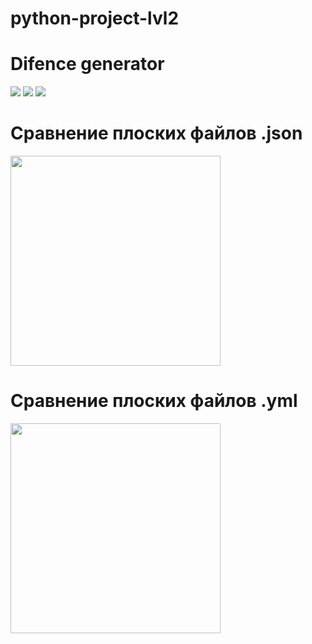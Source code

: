 # python-project-lvl2
# Difence generator
<a href="https://travis-ci.org/YuliaZZZ/python-project-lvl2"><img src="https://travis-ci.org/YuliaZZZ/python-project-lvl1.svg?branch=master"></a>
<a href="https://codeclimate.com/github/YuliaZZZ/python-project-lvl2/maintainability"><img src="https://api.codeclimate.com/v1/badges/96830276a450fc534e4a/maintainability" /></a>
<a href="https://codeclimate.com/github/YuliaZZZ/python-project-lvl2/test_coverage"><img src="https://api.codeclimate.com/v1/badges/96830276a450fc534e4a/test_coverage" /></a>
# Сравнение плоских файлов .json
<a href="https://asciinema.org/a/297865"><img src="https://asciinema.org/a/lZmJKg3TT3BWqohxSOYhMjJvH.png" width="336"/></a>
# Сравнение плоских файлов .yml
<a href="https://asciinema.org/a/300219"><img src="https://asciinema.org/a/lZmJKg3TT3BWqohxSOYhMjJvH.png" width="336"/></a>
